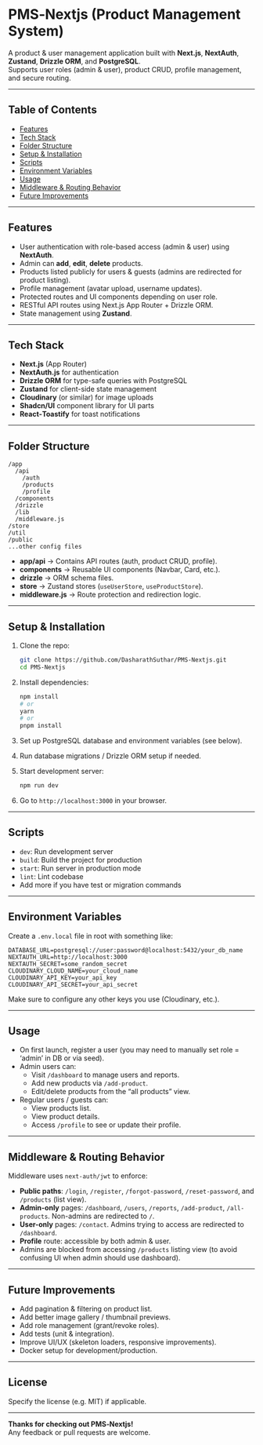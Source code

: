 # PMS‑Nextjs (Product Management System)

A product & user management application built with **Next.js**, **NextAuth**, **Zustand**, **Drizzle ORM**, and **PostgreSQL**.  
Supports user roles (admin & user), product CRUD, profile management, and secure routing.

---

## Table of Contents

- [Features](#features)
- [Tech Stack](#tech-stack)
- [Folder Structure](#folder-structure)
- [Setup & Installation](#setup--installation)
- [Scripts](#scripts)
- [Environment Variables](#environment-variables)
- [Usage](#usage)
- [Middleware & Routing Behavior](#middleware--routing-behavior)
- [Future Improvements](#future-improvements)

---

## Features

- User authentication with role-based access (admin & user) using **NextAuth**.
- Admin can **add**, **edit**, **delete** products.
- Products listed publicly for users & guests (admins are redirected for product listing).
- Profile management (avatar upload, username updates).
- Protected routes and UI components depending on user role.
- RESTful API routes using Next.js App Router + Drizzle ORM.
- State management using **Zustand**.

---

## Tech Stack

- **Next.js** (App Router)
- **NextAuth.js** for authentication
- **Drizzle ORM** for type-safe queries with PostgreSQL
- **Zustand** for client-side state management
- **Cloudinary** (or similar) for image uploads
- **Shadcn/UI** component library for UI parts
- **React‑Toastify** for toast notifications

---

## Folder Structure

```
/app
  /api
    /auth
    /products
    /profile
  /components
  /drizzle
  /lib
  /middleware.js
/store
/util
/public
...other config files
```

- **app/api** → Contains API routes (auth, product CRUD, profile).
- **components** → Reusable UI components (Navbar, Card, etc.).
- **drizzle** → ORM schema files.
- **store** → Zustand stores (`useUserStore`, `useProductStore`).
- **middleware.js** → Route protection and redirection logic.

---

## Setup & Installation

1. Clone the repo:

   ```bash
   git clone https://github.com/DasharathSuthar/PMS-Nextjs.git
   cd PMS-Nextjs
   ```

2. Install dependencies:

   ```bash
   npm install
   # or
   yarn
   # or
   pnpm install
   ```

3. Set up PostgreSQL database and environment variables (see below).

4. Run database migrations / Drizzle ORM setup if needed.

5. Start development server:

   ```bash
   npm run dev
   ```

6. Go to `http://localhost:3000` in your browser.

---

## Scripts

- `dev`: Run development server
- `build`: Build the project for production
- `start`: Run server in production mode
- `lint`: Lint codebase
- Add more if you have test or migration commands

---

## Environment Variables

Create a `.env.local` file in root with something like:

```
DATABASE_URL=postgresql://user:password@localhost:5432/your_db_name
NEXTAUTH_URL=http://localhost:3000
NEXTAUTH_SECRET=some_random_secret
CLOUDINARY_CLOUD_NAME=your_cloud_name
CLOUDINARY_API_KEY=your_api_key
CLOUDINARY_API_SECRET=your_api_secret
```

Make sure to configure any other keys you use (Cloudinary, etc.).

---

## Usage

- On first launch, register a user (you may need to manually set role = ‘admin’ in DB or via seed).
- Admin users can:
  - Visit `/dashboard` to manage users and reports.
  - Add new products via `/add-product`.
  - Edit/delete products from the “all products” view.
- Regular users / guests can:
  - View products list.
  - View product details.
  - Access `/profile` to see or update their profile.

---

## Middleware & Routing Behavior

Middleware uses `next-auth/jwt` to enforce:

- **Public paths**: `/login`, `/register`, `/forgot-password`, `/reset-password`, and `/products` (list view).
- **Admin-only** pages: `/dashboard`, `/users`, `/reports`, `/add-product`, `/all-products`. Non-admins are redirected to `/`.
- **User-only** pages: `/contact`. Admins trying to access are redirected to `/dashboard`.
- **Profile** route: accessible by both admin & user.
- Admins are blocked from accessing `/products` listing view (to avoid confusing UI when admin should use dashboard).

---

## Future Improvements

- Add pagination & filtering on product list.
- Add better image gallery / thumbnail previews.
- Add role management (grant/revoke roles).
- Add tests (unit & integration).
- Improve UI/UX (skeleton loaders, responsive improvements).
- Docker setup for development/production.

---

## License

Specify the license (e.g. MIT) if applicable.

---

**Thanks for checking out PMS‑Nextjs!**  
Any feedback or pull requests are welcome.
